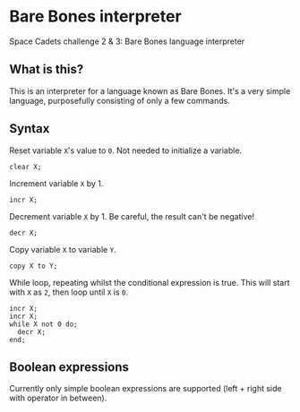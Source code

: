 # Bare Bones interpreter
Space Cadets challenge 2 &amp; 3: Bare Bones language interpreter

## What is this?
This is an interpreter for a language known as Bare Bones. It's a very simple language, purposefully consisting of only a few commands.

## Syntax

Reset variable `X`'s value to `0`. Not needed to initialize a variable.

```
clear X;
```

Increment variable `X` by 1.

```
incr X;
```

Decrement variable `X` by 1. Be careful, the result can't be negative!

```
decr X;
```

Copy variable `X` to variable `Y`.

```
copy X to Y;
```

While loop, repeating whilst the conditional expression is true. This will start with `X` as `2`, then loop until `X` is `0`.

```
incr X;
incr X;
while X not 0 do;
  decr X;
end;
```

## Boolean expressions

Currently only simple boolean expressions are supported (left + right side with operator in between).
